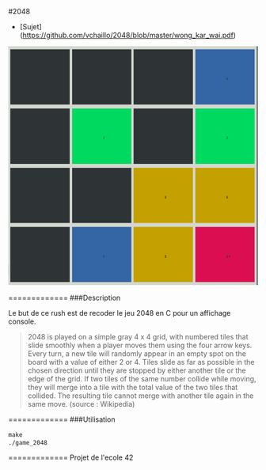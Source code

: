 #2048

* [Sujet] (https://github.com/vchaillo/2048/blob/master/wong_kar_wai.pdf)
<img src="https://raw.githubusercontent.com/vchaillo/2048/master/doc/screenshots/Screenshot_20170213_075708.png"/>

=============
###Description

Le but de ce rush est de recoder le jeu 2048 en C pour un affichage console.

> 2048 is played on a simple gray 4 x 4 grid, with numbered tiles that slide smoothly
> when a player moves them using the four arrow keys. Every turn, a new tile will randomly
> appear in an empty spot on the board with a value of either 2 or 4. Tiles slide as far as
> possible in the chosen direction until they are stopped by either another tile or the edge
> of the grid. If two tiles of the same number collide while moving, they will merge into a
> tile with the total value of the two tiles that collided. The resulting tile cannot merge with
> another tile again in the same move. (source : Wikipedia)

=============
###Utilisation

```
make
./game_2048
```

=============
Projet de l'ecole 42
